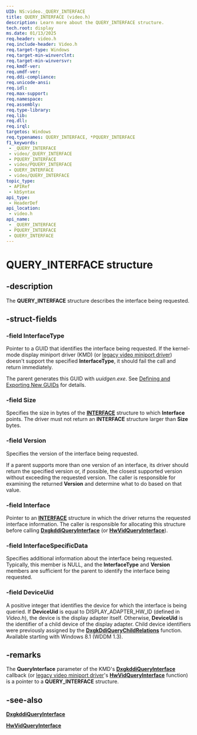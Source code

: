 ```yaml
---
UID: NS:video._QUERY_INTERFACE
title: QUERY_INTERFACE (video.h)
description: Learn more about the QUERY_INTERFACE structure.
tech.root: display
ms.date: 01/13/2025
req.header: video.h
req.include-header: Video.h
req.target-type: Windows
req.target-min-winverclnt: 
req.target-min-winversvr: 
req.kmdf-ver: 
req.umdf-ver: 
req.ddi-compliance: 
req.unicode-ansi: 
req.idl: 
req.max-support: 
req.namespace: 
req.assembly: 
req.type-library: 
req.lib: 
req.dll: 
req.irql: 
targetos: Windows
req.typenames: QUERY_INTERFACE, *PQUERY_INTERFACE
f1_keywords:
 - _QUERY_INTERFACE
 - video/_QUERY_INTERFACE
 - PQUERY_INTERFACE
 - video/PQUERY_INTERFACE
 - QUERY_INTERFACE
 - video/QUERY_INTERFACE
topic_type:
 - APIRef
 - kbSyntax
api_type:
 - HeaderDef
api_location:
 - video.h
api_name:
 - _QUERY_INTERFACE
 - PQUERY_INTERFACE
 - QUERY_INTERFACE
---
```


# QUERY_INTERFACE structure

## -description

The **QUERY_INTERFACE** structure describes the interface being requested.

## -struct-fields

### -field InterfaceType

Pointer to a GUID that identifies the interface being requested. If the kernel-mode display miniport driver (KMD) (or [legacy video miniport driver](/previous-versions/windows/drivers/display/video-miniport-driver-within-the-graphics-architecture--windows-2000-m)) doesn't support the specified **InterfaceType**, it should fail the call and return immediately.

The parent generates this GUID with *uuidgen.exe*. See [Defining and Exporting New GUIDs](/windows-hardware/drivers/kernel/defining-and-exporting-new-guids) for details.

### -field Size

Specifies the size in bytes of the [**INTERFACE**](../wdm/ns-wdm-_interface.md) structure to which **Interface** points. The driver must not return an **INTERFACE** structure larger than **Size** bytes.

### -field Version

Specifies the version of the interface being requested.

If a parent supports more than one version of an interface, its driver should return the specified version or, if possible, the closest supported version without exceeding the requested version. The caller is responsible for examining the returned **Version** and determine what to do based on that value.

### -field Interface

Pointer to an [**INTERFACE**](../wdm/ns-wdm-_interface.md) structure in which the driver returns the requested interface information. The caller is responsible for allocating this structure before calling [**DxgkddiQueryInterface**](../dispmprt/nc-dispmprt-dxgkddi_query_interface.md) (or [**HwVidQueryInterface**](nc-video-pvideo_hw_query_interface.md)).

### -field InterfaceSpecificData

Specifies additional information about the interface being requested. Typically, this member is NULL, and the **InterfaceType** and **Version** members are sufficient for the parent to identify the interface being requested.

### -field DeviceUid

A positive integer that identifies the device for which the interface is being queried. If **DeviceUid** is equal to DISPLAY_ADAPTER_HW_ID (defined in *Video.h*), the device is the display adapter itself. Otherwise, **DeviceUid** is the identifier of a child device of the display adapter. Child device identifiers were previously assigned by the [**DxgkDdiQueryChildRelations**](../dispmprt/nc-dispmprt-dxgkddi_query_child_relations.md) function. Available starting with Windows 8.1 (WDDM 1.3).

## -remarks

The **QueryInterface** parameter of the KMD's [**DxgkddiQueryInterface**](../dispmprt/nc-dispmprt-dxgkddi_query_interface.md) callback (or [legacy video miniport driver](/previous-versions/windows/drivers/display/video-miniport-driver-within-the-graphics-architecture--windows-2000-m)'s [**HwVidQueryInterface**](nc-video-pvideo_hw_query_interface.md) function) is a pointer to a **QUERY_INTERFACE** structure.

## -see-also

[**DxgkddiQueryInterface**](../dispmprt/nc-dispmprt-dxgkddi_query_interface.md)

[**HwVidQueryInterface**](nc-video-pvideo_hw_query_interface.md)
